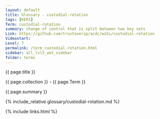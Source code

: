 ```yaml
---
layout: default
title: Glossary - custodial-rotation
tags: [KERI]
Term: custodial-rotation
summary: change of control that is split between two key sets
Link: https://github.com/trustoverip/acdc/wiki/custodial-rotation
Videostart: 
Level: 7
permalink: /term_custodial-rotation.html
sidebar: all_lvl3_wot_sidebar
folder: terms
---
```


{{ page.title }}

{{ page.collection }} - {{ page.Term }}

   {{ page.summary }}

{% include_relative glossary/custodial-rotation.md %}

 {% include links.html %} 
